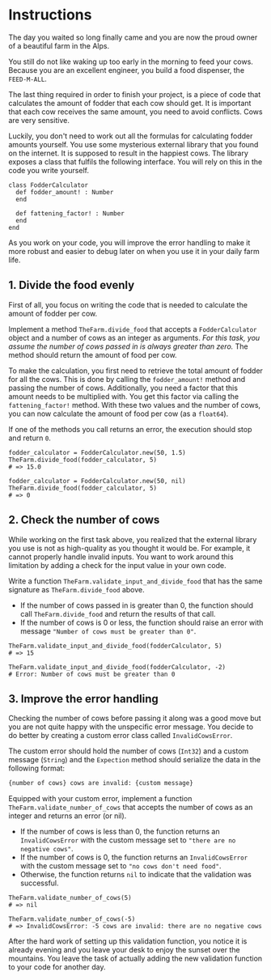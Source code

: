 # Instructions

The day you waited so long finally came and you are now the proud owner of a beautiful farm in the Alps.

You still do not like waking up too early in the morning to feed your cows. 
Because you are an excellent engineer, you build a food dispenser, the `FEED-M-ALL`.

The last thing required in order to finish your project, is a piece of code that calculates the amount of fodder that each cow should get.
It is important that each cow receives the same amount, you need to avoid conflicts.
Cows are very sensitive.

Luckily, you don't need to work out all the formulas for calculating fodder amounts yourself.
You use some mysterious external library that you found on the internet.
It is supposed to result in the happiest cows.
The library exposes a class that fulfils the following interface.
You will rely on this in the code you write yourself.

```crystal
class FodderCalculator
  def fodder_amount! : Number 
  end

  def fattening_factor! : Number
  end
end
```

As you work on your code, you will improve the error handling to make it more robust and easier to debug later on when you use it in your daily farm life.

## 1. Divide the food evenly

First of all, you focus on writing the code that is needed to calculate the amount of fodder per cow.

Implement a method `TheFarm.divide_food` that accepts a `FodderCalculator` object and a number of cows as an integer as arguments.
*For this task, you assume the number of cows passed in is always greater than zero.*
The method should return the amount of food per cow.

To make the calculation, you first need to retrieve the total amount of fodder for all the cows.
This is done by calling the `fodder_amount!` method and passing the number of cows.
Additionally, you need a factor that this amount needs to be multiplied with.
You get this factor via calling the `fattening_factor!` method.
With these two values and the number of cows, you can now calculate the amount of food per cow (as a `float64`).

If one of the methods you call returns an error, the execution should stop and return `0`.

```crystal
fodder_calculator = FodderCalculator.new(50, 1.5)
TheFarm.divide_food(fodder_calculator, 5)
# => 15.0

fodder_calculator = FodderCalculator.new(50, nil)
TheFarm.divide_food(fodder_calculator, 5)
# => 0
```

## 2. Check the number of cows

While working on the first task above, you realized that the external library you use is not as high-quality as you thought it would be.
For example, it cannot properly handle invalid inputs.
You want to work around this limitation by adding a check for the input value in your own code.

Write a function `TheFarm.validate_input_and_divide_food` that has the same signature as `TheFarm.divide_food` above.

- If the number of cows passed in is greater than 0, the function should call `TheFarm.divide_food` and return the results of that call.
- If the number of cows is 0 or less, the function should raise an error with message `"Number of cows must be greater than 0"`.

```crystal
TheFarm.validate_input_and_divide_food(fodderCalculator, 5)
# => 15

TheFarm.validate_input_and_divide_food(fodderCalculator, -2)
# Error: Number of cows must be greater than 0
```

## 3. Improve the error handling

Checking the number of cows before passing it along was a good move but you are not quite happy with the unspecific error message.
You decide to do better by creating a custom error class called `InvalidCowsError`.

The custom error should hold the number of cows (`Int32`) and a custom message (`String`) and the `Expection` method should serialize the data in the following format:
```txt
{number of cows} cows are invalid: {custom message}
```

Equipped with your custom error, implement a function `TheFarm.validate_number_of_cows` that accepts the number of cows as an integer and returns an error (or nil).

- If the number of cows is less than 0, the function returns an `InvalidCowsError` with the custom message set to `"there are no negative cows"`.
- If the number of cows is 0, the function returns an `InvalidCowsError` with the custom message set to `"no cows don't need food"`.
- Otherwise, the function returns `nil` to indicate that the validation was successful.

```crystal
TheFarm.validate_number_of_cows(5)
# => nil

TheFarm.validate_number_of_cows(-5)
# => InvalidCowsError: -5 cows are invalid: there are no negative cows
```

After the hard work of setting up this validation function, you notice it is already evening and you leave your desk to enjoy the sunset over the mountains.
You leave the task of actually adding the new validation function to your code for another day.
